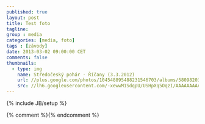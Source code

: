 ```yaml
---
published: true
layout: post
title: Test foto
tagline: 
group : media
categories: [media, foto]
tags : [závody]
date: 2013-03-02 09:00:00 CET
comments: false
thumbnails:
  - type: img
    name: Středočeský pohár - Říčany (3.3.2012)
    url: //plus.google.com/photos/104548895488231546703/albums/5809820314970098449
    src: //lh6.googleusercontent.com/-xewwM1SdqpU/USHpXq5OqzI/AAAAAAAAAkM/YH8oy145HHU/w497-h373/photo.jpg
---
```

{% include JB/setup %}

{% comment %}<!--
https://lh6.googleusercontent.com/-xewwM1SdqpU/USHpXq5OqzI/AAAAAAAAAkM/YH8oy145HHU/w497-h373/photo.jpg
-->{% endcomment %}